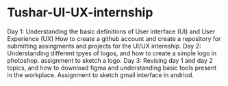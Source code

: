 # Tushar-UI-UX-internship
Day 1:
Understanding the basic definitions of User interface (UI) and User Experience (UX) 
How to create a github account and create a repository for submitting assingments and projects for the UI/UX internship. 
Day 2: 
Understanding different tpyes of logos, and how to create a simple logo in photoshop. 
assignment to sketch a logo. 
Day 3: 
Revising day 1 and day 2 topics, and how to download figma and understanding basic tools present in the workplace. 
Assignment to sketch gmail interface in andriod. 
